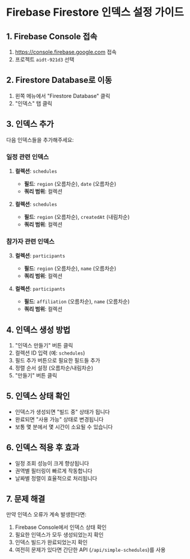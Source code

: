 # Firebase Firestore 인덱스 설정 가이드

## 1. Firebase Console 접속
1. https://console.firebase.google.com 접속
2. 프로젝트 `aidt-921d3` 선택

## 2. Firestore Database로 이동
1. 왼쪽 메뉴에서 "Firestore Database" 클릭
2. "인덱스" 탭 클릭

## 3. 인덱스 추가
다음 인덱스들을 추가해주세요:

### 일정 관련 인덱스
1. **컬렉션**: `schedules`
   - **필드**: `region` (오름차순), `date` (오름차순)
   - **쿼리 범위**: 컬렉션

2. **컬렉션**: `schedules`
   - **필드**: `region` (오름차순), `createdAt` (내림차순)
   - **쿼리 범위**: 컬렉션

### 참가자 관련 인덱스
3. **컬렉션**: `participants`
   - **필드**: `region` (오름차순), `name` (오름차순)
   - **쿼리 범위**: 컬렉션

4. **컬렉션**: `participants`
   - **필드**: `affiliation` (오름차순), `name` (오름차순)
   - **쿼리 범위**: 컬렉션

## 4. 인덱스 생성 방법
1. "인덱스 만들기" 버튼 클릭
2. 컬렉션 ID 입력 (예: `schedules`)
3. 필드 추가 버튼으로 필요한 필드들 추가
4. 정렬 순서 설정 (오름차순/내림차순)
5. "만들기" 버튼 클릭

## 5. 인덱스 상태 확인
- 인덱스가 생성되면 "빌드 중" 상태가 됩니다
- 완료되면 "사용 가능" 상태로 변경됩니다
- 보통 몇 분에서 몇 시간이 소요될 수 있습니다

## 6. 인덱스 적용 후 효과
- 일정 조회 성능이 크게 향상됩니다
- 권역별 필터링이 빠르게 작동합니다
- 날짜별 정렬이 효율적으로 처리됩니다

## 7. 문제 해결
만약 인덱스 오류가 계속 발생한다면:
1. Firebase Console에서 인덱스 상태 확인
2. 필요한 인덱스가 모두 생성되었는지 확인
3. 인덱스 빌드가 완료되었는지 확인
4. 여전히 문제가 있다면 간단한 API (`/api/simple-schedules`)를 사용 